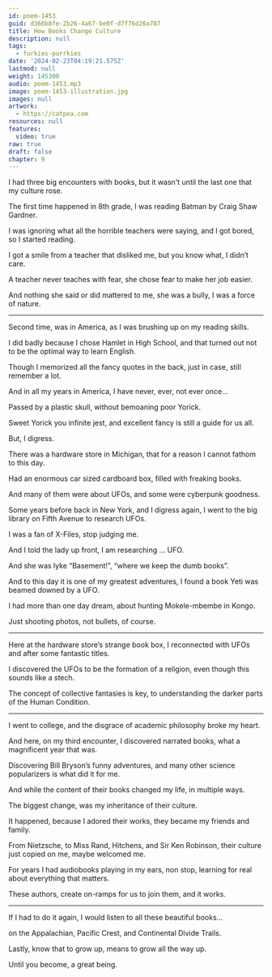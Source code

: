 ```yaml
---
id: poem-1453
guid: d366b8fe-2b26-4a67-be0f-d7f76d26a787
title: How Books Change Culture
description: null
tags:
  - furkies-purrkies
date: '2024-02-23T04:19:21.575Z'
lastmod: null
weight: 145300
audio: poem-1453.mp3
image: poem-1453-illustration.jpg
images: null
artwork:
  - https://catpea.com
resources: null
features:
  video: true
raw: true
draft: false
chapter: 9
---
```


I had three big encounters with books,
but it wasn't until the last one that my culture rose.

The first time happened in 8th grade,
I was reading Batman by Craig Shaw Gardner.

I was ignoring what all the horrible teachers were saying,
and I got bored, so I started reading.

I got a smile from a teacher that disliked me,
but you know what, I didn’t care.

A teacher never teaches with fear,
she chose fear to make her job easier.

And nothing she said or did mattered to me,
she was a bully, I was a force of nature.

---

Second time, was in America,
as I was brushing up on my reading skills.

I did badly because I chose Hamlet in High School,
and that turned out not to be the optimal way to learn English.

Though I memorized all the fancy quotes in the back,
just in case, still remember a lot.

And in all my years in America,
I have never, ever, not ever once…

Passed by a plastic skull,
without bemoaning poor Yorick.

Sweet Yorick you infinite jest,
and excellent fancy is still a guide for us all.

But,
I digress.

There was a hardware store in Michigan,
that for a reason I cannot fathom to this day.

Had an enormous car sized cardboard box,
filled with freaking books.

And many of them were about UFOs,
and some were cyberpunk goodness.

Some years before back in New York, and I digress again,
I went to the big library on Fifth Avenue to research UFOs.

I was a fan of X-Files,
stop judging me.

And I told the lady up front,
I am researching ... UFO.

And she was lyke “Basement!”,
“where we keep the dumb books”.

And to this day it is one of my greatest adventures,
I found a book Yeti was beamed downed by a UFO.

I had more than one day dream,
about hunting Mokele-mbembe in Kongo.

Just shooting photos,
not bullets, of course.

---

Here at the hardware store’s strange book box,
I reconnected with UFOs and after some fantastic titles.

I discovered the UFOs to be the formation of a religion,
even though this sounds like a stech.

The concept of collective fantasies is key,
to understanding the darker parts of the Human Condition.

---

I went to college,
and the disgrace of academic philosophy broke my heart.

And here, on my third encounter, I discovered narrated books,
what a magnificent year that was.

Discovering Bill Bryson’s funny adventures,
and many other science popularizers is what did it for me.

And while the content of their books changed my life,
in multiple ways.

The biggest change,
was my inheritance of their culture.

It happened, because I adored their works,
they became my friends and family.

From Nietzsche, to Miss Rand, Hitchens, and Sir Ken Robinson,
their culture just copied on me, maybe welcomed me.

For years I had audiobooks playing in my ears,
non stop, learning for real about everything that matters.

These authors,
create on-ramps for us to join them, and it works.

---

If I had to do it again,
I would listen to all these beautiful books…

on the Appalachian, Pacific Crest,
and Continental Divide Trails.

Lastly, know that to grow up,
means to grow all the way up.

Until you become,
a great being.
